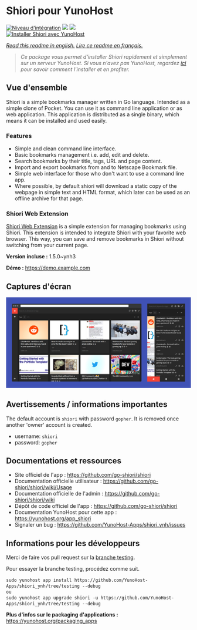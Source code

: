 # Shiori pour YunoHost

[![Niveau d'intégration](https://dash.yunohost.org/integration/shiori.svg)](https://dash.yunohost.org/appci/app/shiori) ![](https://ci-apps.yunohost.org/ci/badges/shiori.status.svg) ![](https://ci-apps.yunohost.org/ci/badges/shiori.maintain.svg)  
[![Installer Shiori avec YunoHost](https://install-app.yunohost.org/install-with-yunohost.svg)](https://install-app.yunohost.org/?app=shiori)

*[Read this readme in english.](./README.md)*
*[Lire ce readme en français.](./README_fr.md)*

> *Ce package vous permet d'installer Shiori rapidement et simplement sur un serveur YunoHost.
Si vous n'avez pas YunoHost, regardez [ici](https://yunohost.org/#/install) pour savoir comment l'installer et en profiter.*

## Vue d'ensemble

Shiori is a simple bookmarks manager written in Go language. Intended as a simple clone of Pocket. You can use it as command line application or as web application. This application is distributed as a single binary, which means it can be installed and used easily.

### Features

- Simple and clean command line interface.
- Basic bookmarks management i.e. add, edit and delete.
- Search bookmarks by their title, tags, URL and page content.
- Import and export bookmarks from and to Netscape Bookmark file.
- Simple web interface for those who don't want to use a command line app.
- Where possible, by default shiori will download a static copy of the webpage in simple text and HTML format, which later can be used as an offline archive for that page.

### Shiori Web Extension

[Shiori Web Extension](https://github.com/go-shiori/shiori-web-ext) is a simple extension for managing bookmarks using Shiori. This extension is intended to integrate Shiori with your favorite web browser. This way, you can save and remove bookmarks in Shiori without switching from your current page.

**Version incluse :** 1.5.0~ynh3

**Démo :** https://demo.example.com

## Captures d'écran

![](./doc/screenshots/screenshot.png)

## Avertissements / informations importantes

The default account is `shiori` with password `gopher`. It is removed once another 'owner' account is created.

- username: `shiori`
- password: `gopher`

## Documentations et ressources

* Site officiel de l'app : https://github.com/go-shiori/shiori
* Documentation officielle utilisateur : https://github.com/go-shiori/shiori/wiki/Usage
* Documentation officielle de l'admin : https://github.com/go-shiori/shiori/wiki
* Dépôt de code officiel de l'app : https://github.com/go-shiori/shiori
* Documentation YunoHost pour cette app : https://yunohost.org/app_shiori
* Signaler un bug : https://github.com/YunoHost-Apps/shiori_ynh/issues

## Informations pour les développeurs

Merci de faire vos pull request sur la [branche testing](https://github.com/YunoHost-Apps/shiori_ynh/tree/testing).

Pour essayer la branche testing, procédez comme suit.
```
sudo yunohost app install https://github.com/YunoHost-Apps/shiori_ynh/tree/testing --debug
ou
sudo yunohost app upgrade shiori -u https://github.com/YunoHost-Apps/shiori_ynh/tree/testing --debug
```

**Plus d'infos sur le packaging d'applications :** https://yunohost.org/packaging_apps